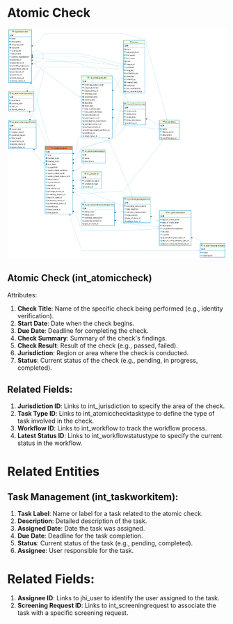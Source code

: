 # Atomic Check

![alt text](<../../../../../static/img/prismaenterprise - int_atomiccheck.png>)

## Atomic Check (int_atomiccheck)

Attributes:

1. **Check Title**: Name of the specific check being performed (e.g., identity verification).
2. **Start Date**: Date when the check begins.
3. **Due Date**: Deadline for completing the check.
4. **Check Summary**: Summary of the check's findings.
5. **Check Result**: Result of the check (e.g., passed, failed).
6. **Jurisdiction**: Region or area where the check is conducted.
7. **Status**: Current status of the check (e.g., pending, in progress, completed).

## Related Fields:

1. **Jurisdiction ID**: Links to int_jurisdiction to specify the area of the check.
2. **Task Type ID**: Links to int_atomicchecktasktype to define the type of task involved in the check.
3. **Workflow ID**: Links to int_workflow to track the workflow process.
4. **Latest Status ID**: Links to int_workflowstatustype to specify the current status in the workflow.

# Related Entities

## Task Management (int_taskworkitem):

1. **Task Label**: Name or label for a task related to the atomic check.
2. **Description**: Detailed description of the task.
3. **Assigned Date**: Date the task was assigned.
4. **Due Date**: Deadline for the task completion.
5. **Status**: Current status of the task (e.g., pending, completed).
6. **Assignee**: User responsible for the task.

# Related Fields:

1. **Assignee ID**: Links to jhi_user to identify the user assigned to the task.
2. **Screening Request ID**: Links to int_screeningrequest to associate the task with a specific screening request.
